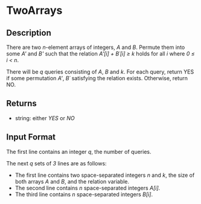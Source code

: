 # TwoArrays

## Description

There are two _n_-element arrays of integers, _A_ and _B_. Permute them into some _A'_ and _B'_ such that the relation _A'[i] + B´[i] ≥ k_ holds for all _i_ where _0 ≤ i < n_.

There will be _q_ queries consisting of _A_, _B_ and _k_. For each query, return YES if some permutation _A'_, _B´_ satisfying the relation exists. Otherwise, return NO.

## Returns

- string: either _YES_ or _NO_


## Input Format

The first line contains an integer _q_, the number of queries.

The next _q_ sets of _3_ lines are as follows:

- The first line contains two space-separated integers _n_ and _k_, the size of both arrays _A_ and _B_, and the relation variable.
- The second line contains _n_ space-separated integers _A[i]_.
- The third line contains _n_ space-separated integers _B[i]_.
